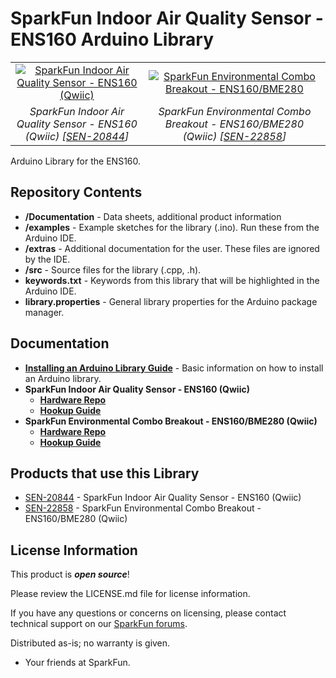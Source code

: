 SparkFun Indoor Air Quality Sensor - ENS160 Arduino Library
========================================

<table class="table table-hover table-striped table-bordered">
  <tr align="center">
   <td><a href="https://www.sparkfun.com/products/20844"><img src="https://cdn.sparkfun.com/r/600-600/assets/parts/2/0/6/1/0/ENS160-_01.jpg" alt="SparkFun Indoor Air Quality Sensor - ENS160 (Qwiic)"></a></td>
   <td><a href="https://www.sparkfun.com/products/22858"><img src="https://cdn.sparkfun.com/r/600-600/assets/parts/2/3/0/2/9/22858-_SEN_SparkFun_Environmental_Combo_Breakout-_01.jpg" alt="SparkFun Environmental Combo Breakout - ENS160/BME280"></a></td>
  </tr>
  <tr align="center">
   <td><i>SparkFun Indoor Air Quality Sensor - ENS160 (Qwiic) [<a href="https://www.sparkfun.com/products/20844">SEN-20844</a>]</i></td>
   <td><i>SparkFun Environmental Combo Breakout - ENS160/BME280 (Qwiic) [<a href="https://www.sparkfun.com/products/22858">SEN-22858</a>]</i></td>
  </tr>
</table>
 
Arduino Library for the ENS160.




Repository Contents
-------------------

* **/Documentation** - Data sheets, additional product information
* **/examples** - Example sketches for the library (.ino). Run these from the Arduino IDE. 
* **/extras** - Additional documentation for the user. These files are ignored by the IDE. 
* **/src** - Source files for the library (.cpp, .h).
* **keywords.txt** - Keywords from this library that will be highlighted in the Arduino IDE. 
* **library.properties** - General library properties for the Arduino package manager. 



Documentation
--------------
* **[Installing an Arduino Library Guide](https://learn.sparkfun.com/tutorials/installing-an-arduino-library)** - Basic information on how to install an Arduino library.
* **SparkFun Indoor Air Quality Sensor - ENS160 (Qwiic)**
  * **[Hardware Repo](https://github.com/sparkfun/SparkFun_Indoor_Air_Quality_Sensor-ENS160)** 
  * **[Hookup Guide](https://learn.sparkfun.com/tutorials/sparkfun-indoor-air-quality-sensor---ens160-qwiic-hookup-guide)**
* **SparkFun Environmental Combo Breakout - ENS160/BME280 (Qwiic)**
  * **[Hardware Repo](https://github.com/sparkfun/SparkFun_Environmental_Combo_Breakout_ENS160_BME280_QWIIC)**
  * **[Hookup Guide](https://docs.sparkfun.com/SparkFun_Environmental_Combo_Breakout_ENS160_BME280_QWIIC)**




Products that use this Library 
---------------------------------

* [SEN-20844](https://www.sparkfun.com/products/20844) -  SparkFun Indoor Air Quality Sensor - ENS160 (Qwiic)
* [SEN-22858](https://www.sparkfun.com/products/22858) - SparkFun Environmental Combo Breakout - ENS160/BME280 (Qwiic)




License Information
-------------------

This product is _**open source**_! 

Please review the LICENSE.md file for license information. 

If you have any questions or concerns on licensing, please contact technical support on our [SparkFun forums](https://forum.sparkfun.com/viewforum.php?f=152).

Distributed as-is; no warranty is given.

- Your friends at SparkFun.

_<COLLABORATION CREDIT>_
